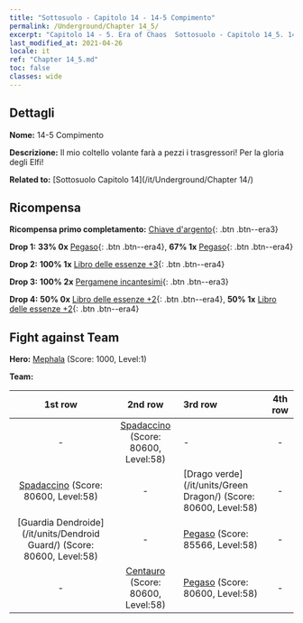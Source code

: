 ```yaml
---
title: "Sottosuolo - Capitolo 14 - 14-5 Compimento"
permalink: /Underground/Chapter 14_5/
excerpt: "Capitolo 14 - 5. Era of Chaos  Sottosuolo - Capitolo 14_5. 14-5 Compimento"
last_modified_at: 2021-04-26
locale: it
ref: "Chapter 14_5.md"
toc: false
classes: wide
---
```


## Dettagli

 **Nome:** 14-5 Compimento

 **Descrizione:** Il mio coltello volante farà a pezzi i trasgressori! Per la gloria degli Elfi!

 **Related to:** [Sottosuolo Capitolo 14](/it/Underground/Chapter 14/)

## Ricompensa

 **Ricompensa primo completamento:** [Chiave d'argento](/ItemsIT/con_693/){: .btn .btn--era3}

 **Drop 1:** **33% 0x** [Pegaso](/ItemsIT/unt_202/){: .btn .btn--era4}, **67% 1x** [Pegaso](/ItemsIT/unt_202/){: .btn .btn--era4}

 **Drop 2:** **100% 1x** [Libro delle essenze +3](/ItemsIT/mat_60/){: .btn .btn--era4}

 **Drop 3:** **100% 2x** [Pergamene incantesimi](/ItemsIT/con_694/){: .btn .btn--era3}

 **Drop 4:** **50% 0x** [Libro delle essenze +2](/ItemsIT/mat_53/){: .btn .btn--era4}, **50% 1x** [Libro delle essenze +2](/ItemsIT/mat_53/){: .btn .btn--era4}


## Fight against Team
 **Hero:** [Mephala](/it/heroes/Mephala/) (Score: 1000, Level:1)

 **Team:**


  | 1st row | 2nd row | 3rd row | 4th row |
  |:----:|:----:|:----|:----:|
  | - | [Spadaccino](/it/units/Swordsman/) (Score: 80600, Level:58)  | - | - |
  | [Spadaccino](/it/units/Swordsman/) (Score: 80600, Level:58)  | - | [Drago verde](/it/units/Green Dragon/) (Score: 80600, Level:58)  | - |
  | [Guardia Dendroide](/it/units/Dendroid Guard/) (Score: 80600, Level:58)  | - | [Pegaso](/it/units/Pegasus/) (Score: 85566, Level:58)  | - |
  | - | [Centauro](/it/units/Centaur/) (Score: 80600, Level:58)  | [Pegaso](/it/units/Pegasus/) (Score: 80600, Level:58)  | - |


